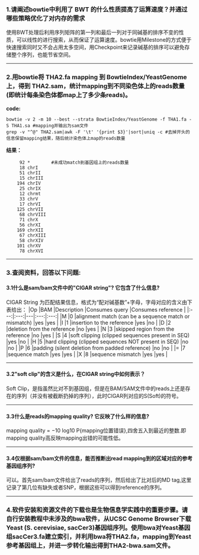 ### 1.请阐述bowtie中利用了 BWT 的什么性质提高了运算速度？并通过哪些策略优化了对内存的需求

使用BWT处理后利用序列矩阵的第一列和最后一列对于同碱基的排序不变的性质，可以线性的进行搜索，从而保证了运算速度。bowtie用Milestone的方式便于快速搜索同时又不会占用太多空间，用Checkpoint来记录碱基的排序可以避免存储整个序列，也能节省空间。

---
### 2.用bowtie将 THA2.fa mapping 到 BowtieIndex/YeastGenome 上，得到 THA2.sam，统计mapping到不同染色体上的reads数量(即统计每条染色体都map上了多少条reads)。

**code:**
```shell
bowtie -v 2 -m 10 --best --strata BowtieIndex/YeastGenome -f THA1.fa -S THA1.sa #mapping并输出为sam文件
grep -v "^@" THA2.sam|awk -F '\t' '{print $3}'|sort|uniq -c #去掉开头的信息保留mapping结果，随后统计染色体上map的reads数量
```
**结果：**
```shell
     92 *        #未成功match到基因组上的reads数量
     18 chrI
     51 chrII
     15 chrIII
    194 chrIV
     25 chrIX
     12 chrmt
     33 chrV
     17 chrVI
    125 chrVII
     68 chrVIII
     71 chrX
     56 chrXI
    169 chrXII
     67 chrXIII
     58 chrXIV
    101 chrXV
     78 chrXVI
```
---
### 3.查阅资料，回答以下问题:
#### 3.1什么是sam/bam文件中的"CIGAR string"? 它包含了什么信息?
CIGAR String 为匹配结果信息，格式为“配对碱基数”+字母，字母对应的含义由下表给出：
|Op |BAM |Description  |Consumes query  |Consumes reference |
|:---:|:---:|---|:---:|:---:|
|M |0 |alignment match (can be a sequence match or mismatch) |yes |yes |
|I |1 |insertion to the reference |yes |no |
|D |2 |deletion from the reference |no |yes |
|N |3 |skipped region from the reference |no |yes |
|S |4 |soft clipping (clipped sequences present in SEQ) |yes |no |
|H |5 |hard clipping (clipped sequences NOT present in SEQ) |no |no |
|P |6 |padding (silent deletion from padded reference) |no |no |
|= |7 |sequence match |yes |yes |
|X |8 |sequence mismatch |yes |yes |

---
#### 3.2"soft clip"的含义是什么，在CIGAR string中如何表示？
Soft Clip，是指虽然比对不到基因组，但是在BAM/SAM文件中的reads上还是存在的序列（并没有被截断扔掉的序列），此时CIGAR列对应的S(Soft)的符号。

---
#### 3.3什么是reads的mapping quality? 它反映了什么样的信息?
mapping quality = −10 log10 P{mapping位置错误},四舍五入到最近的整数.即mapping quality高反映mapping出错的可能性低。

---
#### 3.4仅根据sam/bam文件的信息，能否推断出read mapping到的区域对应的参考基因组序列? 
可以。首先sam/bam文件给出了reads的序列，然后给出了比对后的MD tag,这里记录了第几位有缺失或者SNP，根据这些可以得到reference的序列。

---
### 4.软件安装和资源文件的下载也是生物信息学实践中的重要步骤。请自行安装教程中未涉及的bwa软件，从UCSC Genome Browser下载Yeast (S. cerevisiae, sacCer3)基因组序列。使用bwa对Yeast基因组sacCer3.fa建立索引，并利用bwa将THA2.fa，mapping到Yeast参考基因组上，并进一步转化输出得到THA2-bwa.sam文件。

